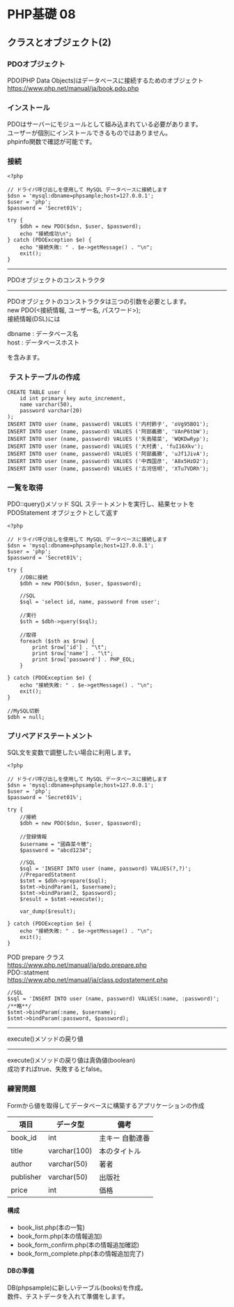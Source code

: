 # PHP基礎 08
## クラスとオブジェクト(2)
### PDOオブジェクト
PDO(PHP Data Objects)はデータベースに接続するためのオブジェクト  
https://www.php.net/manual/ja/book.pdo.php

### インストール
PDOはサーバーにモジュールとして組み込まれている必要があります。  
ユーザーが個別にインストールできるものではありません。  
phpinfo関数で確認が可能です。

### 接続
```
<?php

// ドライバ呼び出しを使用して MySQL データベースに接続します
$dsn = 'mysql:dbname=phpsample;host=127.0.0.1';
$user = 'php';
$password = 'Secret01%';

try {
    $dbh = new PDO($dsn, $user, $password);
    echo "接続成功\n";
} catch (PDOException $e) {
    echo "接続失敗: " . $e->getMessage() . "\n";
    exit();
}
```

* * * 
PDOオブジェクトのコンストラクタ
* * * 
PDOオブジェクトのコンストラクタは三つの引数を必要とします。  
new PDO(<接続情報, ユーザー名, パスワード>);  
接続情報(DSL)には

dbname : データベース名  
host : データベースホスト

を含みます。

###  テストテーブルの作成
```
CREATE TABLE user (
    id int primary key auto_increment, 
    name varchar(50), 
    password varchar(20)
);
INSERT INTO user (name, password) VALUES ('内村鈴子', 'oVg95BO1');
INSERT INTO user (name, password) VALUES ('阿部義勝', 'VAnP6tbW');
INSERT INTO user (name, password) VALUES ('矢島陽菜', 'WQKDwRyp');
INSERT INTO user (name, password) VALUES ('大村勇', 'fuI16Xkv');
INSERT INTO user (name, password) VALUES ('阿部義勝', 'uJf1JivA');
INSERT INTO user (name, password) VALUES ('中西国彦', 'A8x5HzD2');
INSERT INTO user (name, password) VALUES ('古河信明', 'XTu7VDRh');
```

### 一覧を取得
PDO::query()メソッド
SQL ステートメントを実行し、結果セットを PDOStatement オブジェクトとして返す
```
<?php

// ドライバ呼び出しを使用して MySQL データベースに接続します
$dsn = 'mysql:dbname=phpsample;host=127.0.0.1';
$user = 'php';
$password = 'Secret01%';

try {
    //DBに接続
    $dbh = new PDO($dsn, $user, $password);
    
    //SQL
    $sql = 'select id, name, password from user';

    //実行
    $sth = $dbh->query($sql);

    //取得
    foreach ($sth as $row) {
        print $row['id'] . "\t";
        print $row['name'] . "\t";
        print $row['password'] . PHP_EOL;
    }

} catch (PDOException $e) {
    echo "接続失敗: " . $e->getMessage() . "\n";
    exit();
}

//MySQL切断
$dbh = null;
```

### プリペアドステートメント
SQL文を変数で調整したい場合に利用します。
```
<?php

// ドライバ呼び出しを使用して MySQL データベースに接続します
$dsn = 'mysql:dbname=phpsample;host=127.0.0.1';
$user = 'php';
$password = 'Secret01%';

try {
    //接続
    $dbh = new PDO($dsn, $user, $password);

    //登録情報
    $username = "國森菜々穂";
    $password = "abcd1234";

    //SQL
    $sql = 'INSERT INTO user (name, password) VALUES(?,?)';
    //PreparedStatment
    $stmt = $dbh->prepare($sql);
    $stmt->bindParam(1, $username);
    $stmt->bindParam(2, $password);
    $result = $stmt->execute();

    var_dump($result);
    
} catch (PDOException $e) {
    echo "接続失敗: " . $e->getMessage() . "\n";
    exit();
}
```
POD prepare クラス  
https://www.php.net/manual/ja/pdo.prepare.php  
PDO::statment  
https://www.php.net/manual/ja/class.pdostatement.php  

```
//SQL
$sql = 'INSERT INTO user (name, password) VALUES(:name, :password)';
/**略**/
$stmt->bindParam(:name, $username);
$stmt->bindParam(:password, $password);
```
* * * 
execute()メソッドの戻り値
* * * 
execute()メソッドの戻り値は真偽値(boolean)  
成功すればtrue、失敗するとfalse。

### 練習問題
Formから値を取得してデータベースに構築するアプリケーションの作成

| 項目    | データ型  | 備考            | 
| ------- | --------- | --------------- | 
| book_id | int       | 主キー 自動連番 | 
| title   | varchar(100) | 本のタイトル    | 
| author  | varchar(50) | 著者           | 
| publisher  | varchar(50) | 出版社       | 
| price  | int | 価格            | 

#### 構成
- book_list.php(本の一覧)
- book_form.php(本の情報追加)
- book_form_confirm.php(本の情報追加確認)
- book_form_complete.php(本の情報追加完了)

#### DBの準備
DB(phpsample)に新しいテーブル(books)を作成。  
数件、テストデータを入れて準備をします。  
